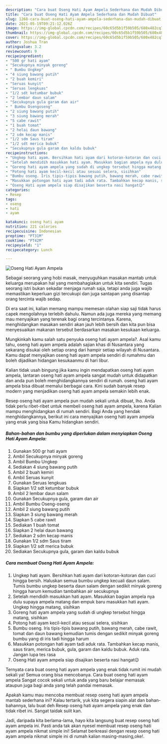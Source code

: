 ```yaml
---
description: "Cara buat Oseng Hati Ayam Ampela Sederhana dan Mudah Dibuat"
title: "Cara buat Oseng Hati Ayam Ampela Sederhana dan Mudah Dibuat"
slug: 1268-cara-buat-oseng-hati-ayam-ampela-sederhana-dan-mudah-dibuat
date: 2021-05-19T09:21:12.026Z
image: https://img-global.cpcdn.com/recipes/60c65d5b1f59b505/680x482cq70/oseng-hati-ayam-ampela-foto-resep-utama.jpg
thumbnail: https://img-global.cpcdn.com/recipes/60c65d5b1f59b505/680x482cq70/oseng-hati-ayam-ampela-foto-resep-utama.jpg
cover: https://img-global.cpcdn.com/recipes/60c65d5b1f59b505/680x482cq70/oseng-hati-ayam-ampela-foto-resep-utama.jpg
author: Joshua Tran
ratingvalue: 3.2
reviewcount: 9
recipeingredient:
- "500 gr hati ayam"
- "Secukupnya minyak goreng"
- " Bumbu Ungkep"
- "4 siung bawang putih"
- "2 buah kemiri"
- "Seruas kunyit"
- "Seruas lengkuas"
- "1/2 sdt ketumbar bubuk"
- "2 lembar daun salam"
- "Secukupnya gula garam dan air"
- " Bumbu Osengoseng"
- "2 siung bawang putih"
- "3 siung bawang merah"
- "5 cabe rawit"
- "1 buah tomat"
- "2 helai daun bawang"
- "2 sdm kecap manis"
- "1/2 sdm Saus tiram"
- "1/2 sdt merica bubuk"
- "Secukupnya gula garam dan kaldu bubuk"
recipeinstructions:
- "Ungkep hati ayam. Bersihkan hati ayam dari kotoran-kotoran dan cuci hingga bersih. Haluskan semua bumbu ungkep kecuali daun salam. Tumis bumbu ungkep beserta daun salam dengan sedikit minyak goreng hingga harum kemudian tambahkan air secukupnya"
- "Setelah mendidih masukkan hati ayam. Masukkan bagian ampela nya dulu supaya ampela matang dan empuk baru masukkan hati ayam. Ungkep hingga matang, sisihkan"
- "Goreng hati ayam ampela yang sudah di ungkep tersebut hingga matang, sisihkan"
- "Potong hati ayam kecil-kecil atau sesuai selera, sisihkan"
- "Bumbu oseng. Iris tipis-tipis bawang putih, bawang merah, cabe rawit, tomat dan daun bawang kemudian tumis dengan sedikit minyak goreng bumbu yang di iris tadi hingga harum"
- "Masukkan potongan hati ayam tadi aduk rata. Tambahkan kecap manis, saus tiram, merica bubuk, gula, garam dan kaldu bubuk. Aduk rata. Jangan lupa tes rasa"
- "Oseng Hati ayam ampela siap disajikan beserta nasi hangat😉"
categories:
- Resep
tags:
- oseng
- hati
- ayam

katakunci: oseng hati ayam 
nutrition: 221 calories
recipecuisine: Indonesian
preptime: "PT31M"
cooktime: "PT42M"
recipeyield: "1"
recipecategory: Lunch

---
```



![Oseng Hati Ayam Ampela](https://img-global.cpcdn.com/recipes/60c65d5b1f59b505/680x482cq70/oseng-hati-ayam-ampela-foto-resep-utama.jpg)

Sebagai seorang yang hobi masak, menyuguhkan masakan mantab untuk keluarga merupakan hal yang membahagiakan untuk kita sendiri. Tugas seorang istri bukan sekadar menjaga rumah saja, tetapi anda juga wajib memastikan keperluan gizi tercukupi dan juga santapan yang disantap orang tercinta wajib sedap.

Di era  saat ini, kalian memang mampu memesan olahan siap saji tidak harus capek mengolahnya terlebih dahulu. Namun ada juga mereka yang memang mau menyajikan yang terenak bagi orang tercintanya. Karena, menghidangkan masakan sendiri akan jauh lebih bersih dan kita pun bisa menyesuaikan makanan tersebut berdasarkan masakan kesukaan keluarga. 



Mungkinkah kamu salah satu penyuka oseng hati ayam ampela?. Asal kamu tahu, oseng hati ayam ampela adalah sajian khas di Nusantara yang sekarang disukai oleh setiap orang dari hampir setiap wilayah di Nusantara. Kamu dapat menyajikan oseng hati ayam ampela sendiri di rumahmu dan boleh dijadikan hidangan kesukaanmu di hari libur.

Kalian tidak usah bingung jika kamu ingin mendapatkan oseng hati ayam ampela, lantaran oseng hati ayam ampela sangat mudah untuk didapatkan dan anda pun boleh menghidangkannya sendiri di rumah. oseng hati ayam ampela bisa dibuat memalui berbagai cara. Kini sudah banyak resep modern yang menjadikan oseng hati ayam ampela semakin lebih enak.

Resep oseng hati ayam ampela pun mudah sekali untuk dibuat, lho. Anda tidak perlu ribet-ribet untuk membeli oseng hati ayam ampela, karena Kalian mampu menghidangkan di rumah sendiri. Bagi Anda yang hendak menghidangkannya, berikut ini cara menyajikan oseng hati ayam ampela yang enak yang bisa Kamu hidangkan sendiri.

<!--inarticleads1-->

##### Bahan-bahan dan bumbu yang diperlukan dalam menyiapkan Oseng Hati Ayam Ampela:

1. Gunakan 500 gr hati ayam
1. Ambil Secukupnya minyak goreng
1. Ambil  Bumbu Ungkep
1. Sediakan 4 siung bawang putih
1. Ambil 2 buah kemiri
1. Ambil Seruas kunyit
1. Gunakan Seruas lengkuas
1. Siapkan 1/2 sdt ketumbar bubuk
1. Ambil 2 lembar daun salam
1. Gunakan Secukupnya gula, garam dan air
1. Ambil  Bumbu Oseng-oseng
1. Ambil 2 siung bawang putih
1. Siapkan 3 siung bawang merah
1. Siapkan 5 cabe rawit
1. Sediakan 1 buah tomat
1. Siapkan 2 helai daun bawang
1. Sediakan 2 sdm kecap manis
1. Gunakan 1/2 sdm Saus tiram
1. Siapkan 1/2 sdt merica bubuk
1. Sediakan Secukupnya gula, garam dan kaldu bubuk




<!--inarticleads2-->

##### Cara membuat Oseng Hati Ayam Ampela:

1. Ungkep hati ayam. Bersihkan hati ayam dari kotoran-kotoran dan cuci hingga bersih. Haluskan semua bumbu ungkep kecuali daun salam. Tumis bumbu ungkep beserta daun salam dengan sedikit minyak goreng hingga harum kemudian tambahkan air secukupnya
1. Setelah mendidih masukkan hati ayam. Masukkan bagian ampela nya dulu supaya ampela matang dan empuk baru masukkan hati ayam. Ungkep hingga matang, sisihkan
1. Goreng hati ayam ampela yang sudah di ungkep tersebut hingga matang, sisihkan
1. Potong hati ayam kecil-kecil atau sesuai selera, sisihkan
1. Bumbu oseng. Iris tipis-tipis bawang putih, bawang merah, cabe rawit, tomat dan daun bawang kemudian tumis dengan sedikit minyak goreng bumbu yang di iris tadi hingga harum
1. Masukkan potongan hati ayam tadi aduk rata. Tambahkan kecap manis, saus tiram, merica bubuk, gula, garam dan kaldu bubuk. Aduk rata. Jangan lupa tes rasa
1. Oseng Hati ayam ampela siap disajikan beserta nasi hangat😉




Ternyata cara buat oseng hati ayam ampela yang enak tidak rumit ini mudah sekali ya! Semua orang bisa mencobanya. Cara buat oseng hati ayam ampela Sangat cocok sekali untuk anda yang baru belajar memasak ataupun juga bagi anda yang telah pandai memasak.

Apakah kamu mau mencoba membuat resep oseng hati ayam ampela mantab sederhana ini? Kalau tertarik, yuk kita segera siapin alat dan bahan-bahannya, lalu buat deh Resep oseng hati ayam ampela yang enak dan tidak ribet ini. Sangat taidak sulit kan. 

Jadi, daripada kita berlama-lama, hayo kita langsung buat resep oseng hati ayam ampela ini. Pasti anda tak akan nyesel membuat resep oseng hati ayam ampela nikmat simple ini! Selamat berkreasi dengan resep oseng hati ayam ampela nikmat simple ini di rumah kalian masing-masing,oke!.

